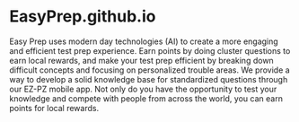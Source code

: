 # EasyPrep.github.io

Easy Prep uses modern day technologies (AI) to create a more engaging and efficient test prep experience. Earn points by doing cluster questions to earn local rewards, and make your test prep efficient by breaking down difficult concepts and focusing on personalized trouble areas. We provide a way to develop a solid knowledge base for standardized questions through our EZ-PZ mobile app. Not only do you have the opportunity to test your knowledge and compete with people from across the world, you can earn points for local rewards.
